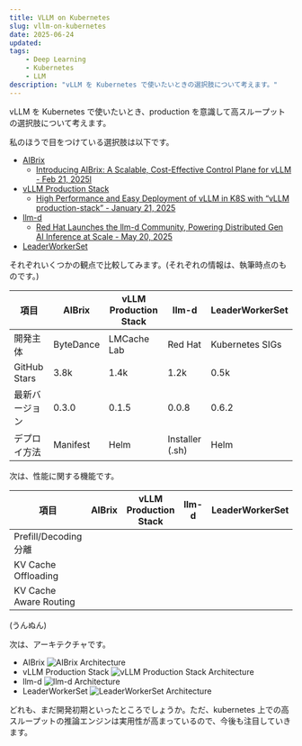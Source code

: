 ```yaml
---
title: VLLM on Kubernetes
slug: vllm-on-kubernetes
date: 2025-06-24
updated:
tags:
    - Deep Learning
    - Kubernetes
    - LLM
description: "vLLM を Kubernetes で使いたいときの選択肢について考えます。"
---
```


vLLM を Kubernetes で使いたいとき、production を意識して高スループットの選択肢について考えます。

私のほうで目をつけている選択肢は以下です。

- [AIBrix](https://aibrix.readthedocs.io/latest/#)
    - [Introducing AIBrix: A Scalable, Cost-Effective Control Plane for vLLM - Feb 21, 2025l](https://blog.vllm.ai/2025/02/21/aibrix-release.html)
- [vLLM Production Stack](https://docs.vllm.ai/projects/production-stack/en/latest/)
    - [High Performance and Easy Deployment of vLLM in K8S with “vLLM production-stack” - January 21, 2025](https://blog.lmcache.ai/2025-01-21-stack-release/)
- [llm-d](https://llm-d.ai/)
    - [Red Hat Launches the llm-d Community, Powering Distributed Gen AI Inference at Scale - May 20, 2025](https://llm-d.ai/blog/llm-d-press-release)
- [LeaderWorkerSet](lws.sigs.k8s.io)


それぞれいくつかの観点で比較してみます。(それぞれの情報は、執筆時点のものです。)

| 項目           | AIBrix    | vLLM Production Stack | llm-d           | LeaderWorkerSet |
| ---            | ---       | ---                   | ---             | ---             |
| 開発主体       | ByteDance | LMCache Lab           | Red Hat         | Kubernetes SIGs |
| GitHub Stars   | 3.8k      | 1.4k                  | 1.2k            | 0.5k            |
| 最新バージョン | 0.3.0     | 0.1.5                 | 0.0.8           | 0.6.2           |
| デプロイ方法   | Manifest  | Helm                  | Installer (.sh) | Helm            |


次は、性能に関する機能です。

| 項目                   | AIBrix | vLLM Production Stack | llm-d | LeaderWorkerSet |
| ---                    | ---    | ---                   | ---   | ---             |
| Prefill/Decoding 分離  |        |                       |       |                 |
| KV Cache Offloading    |        |                       |       |                 |
| KV Cache Aware Routing |        |                       |       |                 |

(うんぬん)

次は、アーキテクチャです。

- AIBrix
  ![AIBrix Architecture](/blog/aibrix-architecture-v1.jpeg)
- vLLM Production Stack
  ![vLLM Production Stack Architecture](/blog/stack-overview-2.png)
- llm-d
  ![llm-d Architecture](/blog/llm-d-arch-simplified-d41875ab8b1fcf94a1a42df44940ceae.svg)
- LeaderWorkerSet
  ![LeaderWorkerSet Architecture](/blog/LeaderWorkerSet.png)


どれも、まだ開発初期といったところでしょうか。ただ、kubernetes 上での高スループットの推論エンジンは実用性が高まっているので、今後も注目していきます。
